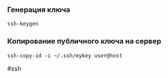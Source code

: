### Генерация ключа
~~~~
ssh-keygen
~~~~

### Копирование публичного ключа на сервер
~~~~
ssh-copy-id -i ~/.ssh/mykey user@host
~~~~

#ssh